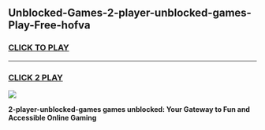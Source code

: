 
## Unblocked-Games-2-player-unblocked-games-Play-Free-hofva
<h3>
<a href="https://premium76.site?title=2-player-unblocked-games&ref=20A">CLICK TO PLAY</a></h3>
<hr>

<h3>
<a href="https://premium76.site?title=2-player-unblocked-games&ref=20A">CLICK 2 PLAY</a>
  
</h3>

<a href="https://premium76.site?title=2-player-unblocked-games&ref=20A"><img src="https://clearcache.store/games.png"></a>


**2-player-unblocked-games games unblocked: Your Gateway to Fun and Accessible Online Gaming**

